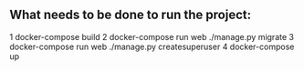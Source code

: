 ## What needs to be done to run the project:

1 docker-compose build
2 docker-compose run web ./manage.py migrate
3 docker-compose run web ./manage.py createsuperuser 
4 docker-compose up
